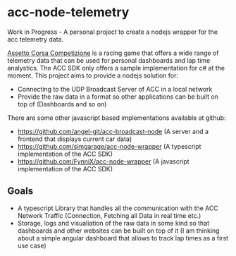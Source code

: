 # acc-node-telemetry
Work in Progress - A personal project to create a nodejs wrapper for the acc telemetry data.

[Assetto Corsa Competizione](https://assettocorsa.gg/assetto-corsa-competizione/) is a racing game that offers a wide range of telemetry data that can be used for personal dashboards and lap time analystics. The ACC SDK only offers a sample implementation for c# at the moment. This project aims to provide a nodejs solution for:

- Connecting to the UDP Broadcast Server of ACC in a local network
- Provide the raw data in a format so other applications can be built on top of (Dashboards and so on)

There are some other javascript based implementations available at github:

- https://github.com/angel-git/acc-broadcast-node (A server and a frontend that displays current car data)
- https://github.com/simgarage/acc-node-wrapper (A typescript implementation of the ACC SDK)
- https://github.com/FynniX/acc-node-wrapper (A javascript implementation of the ACC SDK)

## Goals

- A typescript Library that handles all the communication with the ACC Network Traffic (Connection, Fetching all Data in real time etc.)
- Storage, logs and visualiation of the raw data in some kind so that dashboards and other websites can be built on top of it (I am thinking about a simple angular dashboard that allows to track lap times as a first use case)
